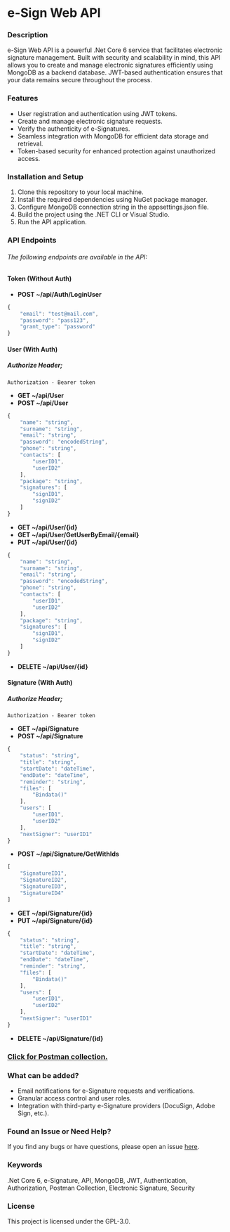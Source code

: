 # e-Sign Web API

### Description
e-Sign Web API is a powerful .Net Core 6 service that facilitates electronic signature management. Built with security and scalability in mind, this API allows you to create and manage electronic signatures efficiently using MongoDB as a backend database. JWT-based authentication ensures that your data remains secure throughout the process.

### Features
- User registration and authentication using JWT tokens.
- Create and manage electronic signature requests.
- Verify the authenticity of e-Signatures.
- Seamless integration with MongoDB for efficient data storage and retrieval.
- Token-based security for enhanced protection against unauthorized access.

### Installation and Setup
1. Clone this repository to your local machine.
2. Install the required dependencies using NuGet package manager.
3. Configure MongoDB connection string in the appsettings.json file.
4. Build the project using the .NET CLI or Visual Studio.
5. Run the API application.

### API Endpoints
###### The following endpoints are available in the API:

#### **Token (Without Auth)**

- **POST ~/api/Auth/LoginUser**

```javascript
{
	"email": "test@mail.com",
	"password": "pass123",
	"grant_type": "password"
}
```

#### **User (With Auth)**
##### **Authorize Header;**
```
Authorization - Bearer token
```
- **GET ~/api/User**
- **POST ~/api/User**
```javascript
{
	"name": "string",
	"surname": "string",
	"email": "string",
	"password": "encodedString",
	"phone": "string",
	"contacts": [
		"userID1",
		"userID2"
	],
	"package": "string",
	"signatures": [
		"signID1",
		"signID2"
	]
}
```
- **GET ~/api/User/{id}**
- **GET ~/api/User/GetUserByEmail/{email}**
- **PUT ~/api/User/{id}**
```javascript
{
	"name": "string",
	"surname": "string",
	"email": "string",
	"password": "encodedString",
	"phone": "string",
	"contacts": [
		"userID1",
		"userID2"
	],
	"package": "string",
	"signatures": [
		"signID1",
		"signID2"
	]
}
```
- **DELETE ~/api/User/{id}**

#### **Signature (With Auth)**
##### **Authorize Header;**
```
Authorization - Bearer token
```
- **GET ~/api/Signature**
- **POST ~/api/Signature**
```javascript
{
	"status": "string",
	"title": "string",
	"startDate": "dateTime",
	"endDate": "dateTime",
	"reminder": "string",
	"files": [
		"Bindata()"
	],
	"users": [
		"userID1",
		"userID2"
	],
	"nextSigner": "userID1"
}
```
- **POST ~/api/Signature/GetWithIds**
```javascript
[
	"SignatureID1",
	"SignatureID2",
	"SignatureID3",
	"SignatureID4"
]
```
- **GET ~/api/Signature/{id}**
- **PUT ~/api/Signature/{id}**
```javascript
{
	"status": "string",
	"title": "string",
	"startDate": "dateTime",
	"endDate": "dateTime",
	"reminder": "string",
	"files": [
		"Bindata()"
	],
	"users": [
		"userID1",
		"userID2"
	],
	"nextSigner": "userID1"
}
```
- **DELETE ~/api/Signature/{id}**

### [Click for Postman collection.](https://github.com/dogukanzder/eSignWebAPI-AspNetCore6/blob/master/e-SignInnosaApi.postman_collection.json)

### What can be added?
- Email notifications for e-Signature requests and verifications.
- Granular access control and user roles.
- Integration with third-party e-Signature providers (DocuSign, Adobe Sign, etc.).

### Found an Issue or Need Help?
If you find any bugs or have questions, please open an issue [here](https://github.com/dogukanzder/eSignWebAPI-AspNetCore6/issues "here").

### Keywords
.Net Core 6, e-Signature, API, MongoDB, JWT, Authentication, Authorization, Postman Collection, Electronic Signature, Security

### License
This project is licensed under the GPL-3.0.
